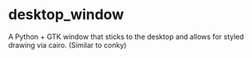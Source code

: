 # desktop_window
A Python + GTK window that sticks to the desktop and allows for styled drawing via cairo. (Similar to conky)
